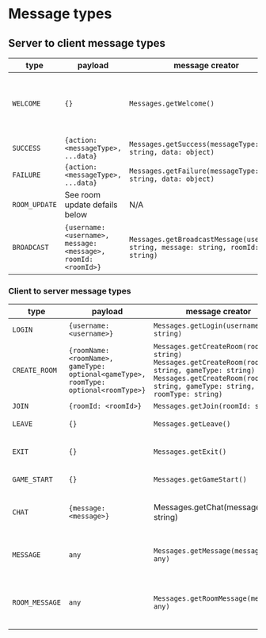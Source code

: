 # Message types

## Server to client message types

| type          | payload                                                        | message creator                                                                   | description                                        |
| ------------- | -------------------------------------------------------------- | --------------------------------------------------------------------------------- | -------------------------------------------------- |
| `WELCOME`     | `{}`                                                           | `Messages.getWelcome()`                                                           | Greeting sent automatically when a player connects |
| `SUCCESS`     | `{action: <messageType>, ...data}`                             | `Messages.getSuccess(messageType: string, data: object)`                          | An action succeeded                                |
| `FAILURE`     | `{action: <messageType>, ...data}`                             | `Messages.getFailure(messageType: string, data: object)`                          | An action failed                                   |
| `ROOM_UPDATE` | See room update defails below                                  | N/A                                                                               | Updated room state                                 |
| `BROADCAST`   | `{username: <username>, message: <message>, roomId: <roomId>}` | `Messages.getBroadcastMessage(username: string, message: string, roomId: string)` | Broadcast chat message to everyone in the room     |

### Client to server message types

| type           | payload                                                                              | message creator                                                                                                                                                                        | description                                    |
| -------------- | ------------------------------------------------------------------------------------ | -------------------------------------------------------------------------------------------------------------------------------------------------------------------------------------- | ---------------------------------------------- |
| `LOGIN`        | `{username: <username>}`                                                             | `Messages.getLogin(username: string)`                                                                                                                                                  | Login with username                            |
| `CREATE_ROOM`  | `{roomName: <roomName>, gameType: optional<gameType>, roomType: optional<roomType>}` | `Messages.getCreateRoom(roomName: string)` `Messages.getCreateRoom(roomName: string, gameType: string)` `Messages.getCreateRoom(roomName: string, gameType: string, roomType: string)` | Create a room                                  |
| `JOIN`         | `{roomId: <roomId>}`                                                                 | `Messages.getJoin(roomId: string)`                                                                                                                                                     | Join a room                                    |
| `LEAVE`        | `{}`                                                                                 | `Messages.getLeave()`                                                                                                                                                                  | Leave the current room                         |
| `EXIT`         | `{}`                                                                                 | `Messages.getExit()`                                                                                                                                                                   | Exit and disconnect server                     |
| `GAME_START`   | `{}`                                                                                 | `Messages.getGameStart()`                                                                                                                                                              | Request to start a game                        |
| `CHAT`         | `{message: <message>}`                                                               | Messages.getChat(message: string)                                                                                                                                                      | Send a chat message to everyone in the room    |
| `MESSAGE`      | `any`                                                                                | `Messages.getMessage(message: any)`                                                                                                                                                    | An in-game command. More on game communication |
| `ROOM_MESSAGE` | `any`                                                                                | `Messages.getRoomMessage(message: any)`                                                                                                                                                | An room command. More on extending rooms       |
